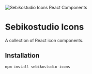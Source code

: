 ![Sebikostudio Icons React Components](https://sebikostudio.com/utils/Sebikostudio-Icons.png)

# Sebikostudio Icons

A collection of React icon components.

## Installation

```bash
npm install sebikostudio-icons
```
